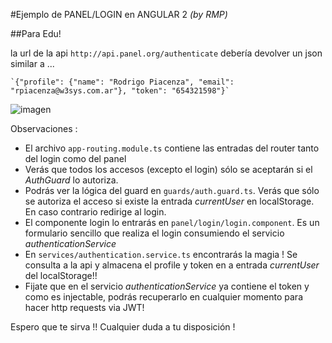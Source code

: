 #Ejemplo de PANEL/LOGIN en ANGULAR 2
*(by RMP)*

##Para Edu!

la url de la api `http://api.panel.org/authenticate` debería devolver un json similar a ...

    `{"profile": {"name": "Rodrigo Piacenza", "email": "rpiacenza@w3sys.com.ar"}, "token": "654321598"}`

![imagen](ng2-login-panel-example/anim.gif)

Observaciones :
- El archivo `app-routing.module.ts` contiene las entradas del router tanto del login como del panel
- Verás que todos los accesos (excepto el login) sólo se aceptarán si el *AuthGuard* lo autoriza.
- Podrás ver la lógica del guard en `guards/auth.guard.ts`. Verás que sólo se autoriza el acceso si existe la entrada *currentUser* en localStorage. En caso contrario redirige al login.
- El componente login lo entrarás en `panel/login/login.component`. Es un formulario sencillo que realiza el login consumiendo el servicio *authenticationService*
- En `services/authentication.service.ts` encontrarás la magia ! Se consulta a la api y almacena el profile y token en a entrada *currentUser* del localStorage!!
- Fijate que en el servicio *authenticationService* ya contiene el token y como es injectable, podrás recuperarlo en cualquier momento para hacer http requests via JWT!

Espero que te sirva !!
Cualquier duda a tu disposición !
